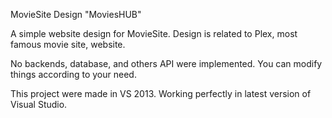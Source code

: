 MovieSite Design "MoviesHUB"

A simple website design for MovieSite. Design is related to Plex, most famous movie site, website.

No backends, database, and others API were implemented. You can modify things according to your need.

This project were made in VS 2013. Working perfectly in latest version of Visual Studio.

